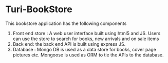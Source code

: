# Turi-BookStore

This bookstore application has the following components
1. Front end store : A web user interface built using html5 and JS.
   Users can use the store to search for books, new arrivals and on sale items
2. Back end: the back end API is built using express JS.
3. Database : Mongo DB is used as a data store for books, cover page pictures etc. Mongoose is used as ORM to tie the APIs to the database.
